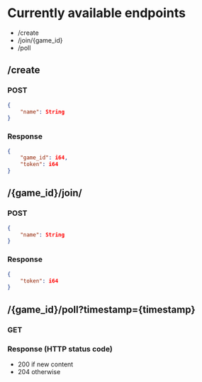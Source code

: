 # Currently available endpoints

- /create
- /join/{game_id}
- /poll

## /create
### POST
```json
{
    "name": String
}
```

### Response
```json
{
    "game_id": i64,
    "token": i64
}
```

## /{game_id}/join/
### POST
```json
{
    "name": String
}
```

### Response
```json
{
    "token": i64
}
```

## /{game_id}/poll?timestamp={timestamp}
### GET

### Response (HTTP status code)
- 200 if new content
- 204 otherwise